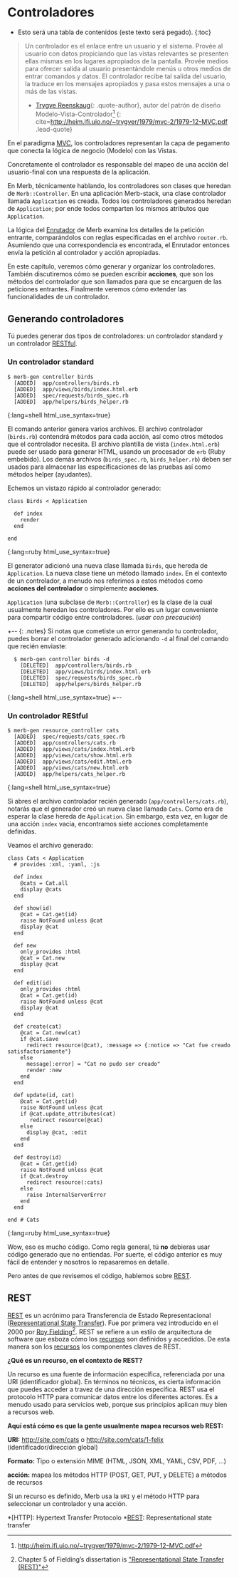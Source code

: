 # Controladores

* Esto será una tabla de contenidos (este texto será pegado).
{:toc}

> Un controlador es el enlace entre un usuario y el sistema.
> Provée al usuario con datos propiciando que las vistas relevantes
> se presenten ellas mismas en los lugares apropiados de la pantalla.<!-- break -->
> Provée medios para ofrecer salida al usuario presentándole menús u otros
> medios de entrar comandos y datos.<!-- break -->
> El controlador recibe tal salida del usuario, la traduce en los mensajes
> apropiados y pasa estos mensajes a una o más de las vistas.<!-- break -->
> - [Trygve Reenskaug][]{: .quote-author}, autor del patrón de diseño
> Modelo-Vista-Controlador[^mvc-essay]
{: cite=http://heim.ifi.uio.no/~trygver/1979/mvc-2/1979-12-MVC.pdf .lead-quote}


En el paradigma [MVC][], los controladores representan la capa de pegamento
que conecta la lógica de negocio (Modelo) con las Vistas.

Concretamente el controlador es responsable del mapeo de una acción del
usuario-final con una respuesta de la aplicación.

En Merb, técnicamente hablando,
los controladores son clases que heredan de ``Merb::Controller``.
En una aplicación Merb-stack, una clase controlador llamada ``Application`` es
creada.
Todos los controladores generados heredan de ``Application``;
por ende todos comparten los mismos atributos que ``Application``.

La lógica del [Enrutador][] de Merb examina los detalles de la petición entrante,
comparándolos con reglas especificadas en el  archivo ``router.rb``.
Asumiendo que una correspondencia es encontrada,
el Enrutador entonces envía la petición al controlador y acción apropiadas.

En este capítulo, veremos cómo generar y organizar los controladores.
También discutiremos cómo se pueden escribir **acciones**,
que son los métodos del controlador que son llamados para que se encarguen de
las peticiones entrantes.
Finalmente veremos cómo extender las funcionalidades de un controlador.

## Generando controladores

Tú puedes  generar dos tipos de controladores:
un controlador standard y un controlador [RESTful][].

### Un controlador standard

    $ merb-gen controller birds
      [ADDED]  app/controllers/birds.rb
      [ADDED]  app/views/birds/index.html.erb
      [ADDED]  spec/requests/birds_spec.rb
      [ADDED]  app/helpers/birds_helper.rb
{:lang=shell html_use_syntax=true}

El comando anterior genera varios archivos.
El archivo controlador (``birds.rb``) contendrá métodos para cada acción,
así como otros métodos que el controlador necesita.
El archivo plantilla de vista (``index.html.erb``) puede ser usado para generar HTML,
usando un  procesador de ``erb`` (Ruby embebido).
Los demás archivos (``birds_spec.rb``, ``birds_helper.rb``)
deben ser usados para almacenar las especificaciones de las pruebas así como
métodos helper (ayudantes).

Echemos un vistazo rápido al controlador generado:

    class Birds < Application

      def index
        render
      end

    end
{:lang=ruby html_use_syntax=true}

El generator adicionó una nueva clase llamada ``Birds``,
que hereda de ``Application``.
La nueva clase tiene un método llamado ``index``.
En el contexto de un controlador,
a menudo nos referimos a estos métodos como **acciones del controlador** o
simplemente **acciones**.


``Application`` (una subclase de ``Merb::Controller``)
es la clase de la cual usualmente heredan los controladores.
Por ello es un lugar conveniente para compartir código entre controladores.<!-- break -->
(_usar con precaución_)


+-- {: .notes}
Si notas que cometiste un error generando tu controlador,
puedes borrar el controlador generado adicionando ``-d`` al
final del comando que recién enviaste:

      $ merb-gen controller birds -d
        [DELETED]  app/controllers/birds.rb
        [DELETED]  app/views/birds/index.html.erb
        [DELETED]  spec/requests/birds_spec.rb
        [DELETED]  app/helpers/birds_helper.rb
  {:lang=shell html_use_syntax=true}
=--

### Un controlador REStful

    $ merb-gen resource_controller cats
      [ADDED]  spec/requests/cats_spec.rb
      [ADDED]  app/controllers/cats.rb
      [ADDED]  app/views/cats/index.html.erb
      [ADDED]  app/views/cats/show.html.erb
      [ADDED]  app/views/cats/edit.html.erb
      [ADDED]  app/views/cats/new.html.erb
      [ADDED]  app/helpers/cats_helper.rb
{:lang=shell html_use_syntax=true}

Si abres el archivo controlador recién generado (``app/controllers/cats.rb``),
notarás que el generador creó un nueva clase llamada ``Cats``.
Como era de esperar la clase hereda de ``Application``.
Sin embargo, esta vez, en lugar de una  acción ``index`` vacía,
encontramos siete acciones completamente definidas.

Veamos el archivo generado:

    class Cats < Application
      # provides :xml, :yaml, :js

      def index
        @cats = Cat.all
        display @cats
      end

      def show(id)
        @cat = Cat.get(id)
        raise NotFound unless @cat
        display @cat
      end

      def new
        only_provides :html
        @cat = Cat.new
        display @cat
      end

      def edit(id)
        only_provides :html
        @cat = Cat.get(id)
        raise NotFound unless @cat
        display @cat
      end

      def create(cat)
        @cat = Cat.new(cat)
        if @cat.save
          redirect resource(@cat), :message => {:notice => "Cat fue creado satisfactoriamente"}
        else
          message[:error] = "Cat no pudo ser creado"
          render :new
        end
      end

      def update(id, cat)
        @cat = Cat.get(id)
        raise NotFound unless @cat
        if @cat.update_attributes(cat)
           redirect resource(@cat)
        else
          display @cat, :edit
        end
      end

      def destroy(id)
        @cat = Cat.get(id)
        raise NotFound unless @cat
        if @cat.destroy
          redirect resource(:cats)
        else
          raise InternalServerError
        end
      end

    end # Cats
{:lang=ruby html_use_syntax=true}


Wow, eso es mucho código.
Como regla general,
tú **no** debieras usar código generado que no entiendas.
Por suerte, el código anterior es muy fácil de entender
y nosotros lo repasaremos en detalle.

Pero antes de que revisemos el código, hablemos sobre [REST][].

## REST

[REST][] es un acrónimo para Transferencia de Estado Representacional
([Representational State Transfer][]).
Fue por primera vez introducido en el 2000 por [Roy Fielding][][^rest\_intro].
REST se refiere a un estilo de arquitectura de software que esboza cómo los
[recursos][] son definidos y accedidos.
De esta manera son los [recursos][] los componentes claves de REST.

**¿Qué es un recurso, en el contexto de REST?**

Un recurso es una fuente de información específica,
referenciada por una URI (identificador global).
En términos no técnicos, es cierta información que puedes acceder a travez de una
dirección específica.
REST usa el protocolo HTTP para comunicar datos entre los diferentes actores.
Es a menudo usado para servicios web,
porque sus principios aplican muy bien a recursos web.

**Aquí está cómo es que la gente usualmente mapea recursos web REST:**

**URI:**      http://site.com/cats o http://site.com/cats/1-felix
(identificador/dirección global)<!-- break -->

**Formato:**  Tipo o extensión MIME (HTML, JSON, XML, YAML, CSV, PDF, ...)<!-- break -->

**acción:**   mapea los métodos HTTP (POST, GET, PUT, y DELETE) a métodos de recursos

Si un recurso es definido, Merb usa la ``URI`` y el método HTTP
para seleccionar un controlador y una acción.


<!-- Links -->
[MVC]:              /getting-started/mvc
[redirect]: http://merbivore.com/documentation/1.0/doc/rdoc/merb-core-1.0/index.html?a=M000529&name=redirect
[Representational State Transfer]:         http://en.wikipedia.org/wiki/Representational_State_Transfer
[recursos]:  http://en.wikipedia.org/wiki/Representational_State_Transfer#REST.27s_central_principle:_resources
[REST]:             http://en.wikipedia.org/wiki/Representational_State_Transfer
[RESTful]:          http://en.wikipedia.org/wiki/Representational_State_Transfer#RESTful_Web_services
[Enrutador]:           /getting-started/router
[Roy Fielding]:     http://en.wikipedia.org/wiki/Roy_Fielding]
[Trygve Reenskaug]: http://en.wikipedia.org/wiki/Trygve_Reenskaug
[View]:             /getting-started/view

<!-- References -->
[^rest\_intro]: Chapter 5 of Fielding’s dissertation is ["Representational State Transfer (REST)"](http://www.ics.uci.edu/~fielding/pubs/dissertation/rest_arch_style.htm)
[^mvc-essay]:   http://heim.ifi.uio.no/~trygver/1979/mvc-2/1979-12-MVC.pdf

<!-- Abbreviations -->
*[HTTP]:    Hypertext Transfer Protocolo
*[REST]:    Representational state transfer

